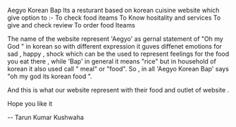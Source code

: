 Aegyo Korean Bap 
Its a resturant based on korean cuisine website which give option to :-
 To check food iteams 
 To Know hositality and services
 To give and check review 
 To order food Iteams

The name of the website represent 'Aegyo' as gernal statement of "Oh my God " in korean so with different expression it guves diffenet emotions for sad , happy , shock  which can be the used to represent feelings for the food you eat there , while 'Bap' in general it means "rice" but in household of korean it also used call " meal" or "food".
So , in all 'Aegyo Korean Bap' says "oh my god its korean food ".

And this is what our website represent with their food and outlet of website .

Hope you like it 

-- Tarun Kumar Kushwaha